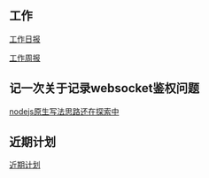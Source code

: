 
## 工作

[工作日报](./work/day_work_report.md)

[工作周报](./work/weekly_work_report.md)


## 记一次关于记录websocket鉴权问题

[nodejs原生写法思路还在探索中](./websocketForAuthByNodeJs.md)

## 近期计划

[近期计划](./recentPlan.md)